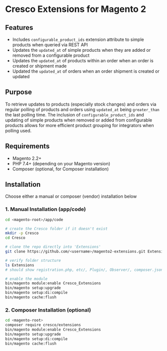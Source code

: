# Cresco Extensions for Magento 2

## Features

- Includes `configurable_product_ids` extension attribute to simple products when queried via REST API
- Updates the `updated_at` of simple products when they are added or removed from a configurable product
- Updates the `updated_at` of products within an order when an order is created or shipment made
- Updated the `updated_at` of orders when an order shipment is created or updated

## Purpose

To retrieve updates to products (especially stock changes) and orders via regular polling of products and orders using `updated_at` being `greater_than` the last polling time.
The inclusion of `configurable_product_ids` and updating of simple products when removed or added from configurable products allows for more efficient product grouping for integrators when polling used.

## Requirements

- Magento 2.2+
- PHP 7.4+ (depending on your Magento version)
- Composer (optional, for Composer installation)

## Installation

Choose either a manual or composer (vendor) installation below

### 1. Manual Installation (app/code)

```bash
cd <magento-root>/app/code

# create the Cresco folder if it doesn't exist
mkdir -p Cresco
cd Cresco

# clone the repo directly into 'Extensions'
git clone https://github.com/<username>/magento2-extensions.git Extensions

# verify folder structure
ls Extensions
# should show registration.php, etc/, Plugin/, Observer/, composer.json

# enable the module
bin/magento module:enable Cresco_Extensions
bin/magento setup:upgrade
bin/magento setup:di:compile
bin/magento cache:flush
```

### 2. Composer Installation (optional)
```bash
cd <magento-root>
composer require cresco/extensions
bin/magento module:enable Cresco_Extensions
bin/magento setup:upgrade
bin/magento setup:di:compile
bin/magento cache:flush
```